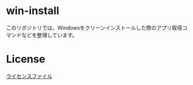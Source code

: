# win-install

このリポジトリでは、Windowsをクリーンインストールした際のアプリ取得コマンドなどを整理しています。

# License

[ライセンスファイル](/LICENSE)
